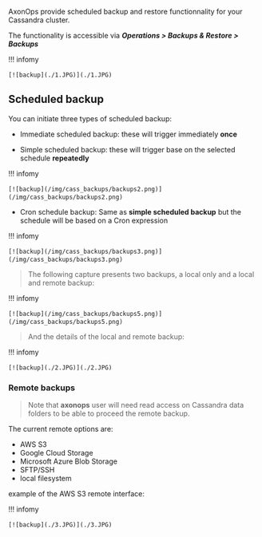 AxonOps provide scheduled backup and restore functionnality for your Cassandra cluster.

The functionality is accessible via ***Operations > Backups & Restore > Backups***

!!! infomy 

    [![backup](./1.JPG)](./1.JPG)


## Scheduled backup

You can initiate three types of scheduled backup:

* Immediate scheduled backup: these will trigger immediately **once**

* Simple scheduled backup: these will trigger base on the selected schedule **repeatedly**

!!! infomy 

    [![backup](/img/cass_backups/backups2.png)](/img/cass_backups/backups2.png)

* Cron schedule backup: Same as **simple scheduled backup** but the schedule will be based on a Cron expression

!!! infomy 

    [![backup](/img/cass_backups/backups3.png)](/img/cass_backups/backups3.png)

> The following capture presents two backups, a local only and a local and remote backup:

!!! infomy 

    [![backup](/img/cass_backups/backups5.png)](/img/cass_backups/backups5.png)

> And the details of the local and remote backup:

!!! infomy 

    [![backup](./2.JPG)](./2.JPG)

###  Remote backups 

> Note that **axonops** user will need read access on Cassandra data folders to be able to proceed the remote backup.


The current remote options are:

* AWS S3
* Google Cloud Storage
* Microsoft Azure Blob Storage
* SFTP/SSH
* local filesystem

example of the AWS S3 remote interface:

!!! infomy 

    [![backup](./3.JPG)](./3.JPG)

